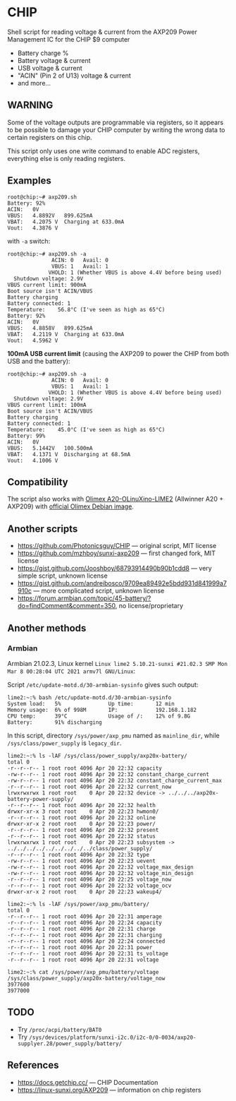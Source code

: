 # CHIP

Shell script for reading voltage & current from the AXP209 Power Management IC for the CHIP $9 computer
* Battery charge %
* Battery voltage & current
* USB voltage & current
* "ACIN" (Pin 2 of U13) voltage & current
* and more...

## WARNING

Some of the voltage outputs are programmable via registers, so it appears to be possible to damage your CHIP computer by writing the wrong data to certain registers on this chip.

This script only uses one write command to enable ADC registers, everything else is only reading registers.

## Examples

```
root@chip:~# axp209.sh
Battery: 92%
ACIN:	0V
VBUS:	4.8892V   899.625mA
VBAT:	4.2075 V  Charging at 633.0mA
Vout:	4.3876 V
```

with `-a` switch:

```
root@chip:~# axp209.sh -a
              ACIN: 0	Avail: 0
              VBUS: 1	Avail: 1
             VHOLD: 1 (Whether VBUS is above 4.4V before being used)
  Shutdown voltage: 2.9V
VBUS current limit: 900mA
Boot source isn't ACIN/VBUS
Battery charging
Battery connected: 1
Temperature:	56.8°C (I've seen as high as 65°C)
Battery: 92%
ACIN:	0V
VBUS:	4.8858V   899.625mA
VBAT:	4.2119 V  Charging at 633.0mA
Vout:	4.5962 V
```

**100mA USB current limit** (causing the AXP209 to power the CHIP from both USB and the battery):

```
root@chip:~# axp209.sh -a
              ACIN: 0	Avail: 0
              VBUS: 1	Avail: 1
             VHOLD: 1 (Whether VBUS is above 4.4V before being used)
  Shutdown voltage: 2.9V
VBUS current limit: 100mA
Boot source isn't ACIN/VBUS
Battery charging
Battery connected: 1
Temperature:	45.0°C (I've seen as high as 65°C)
Battery: 99%
ACIN:	0V
VBUS:	5.1442V   100.500mA
VBAT:	4.1371 V  Discharging at 68.5mA
Vout:	4.1006 V
```

## Compatibility

The script also works with [Olimex A20-OLinuXino-LIME2](https://www.olimex.com/Products/OLinuXino/A20/A20-OLinuXino-LIME2/) (Allwinner A20 + AXP209) with [official Olimex Debian image](https://images.olimex.com/release/a20/).

## Another scripts

* https://github.com/Photonicsguy/CHIP — original script, MIT license
* https://github.com/mzhboy/sunxi-axp209 — first changed fork, MIT license
* https://gist.github.com/Jooshboy/68793914490b90b1cdd8 — very simple script, unknown license
* https://gist.github.com/andreibosco/9709ea89492e5bdd931d841999a7910c — more complicated script, unknown license
* https://forum.armbian.com/topic/45-battery/?do=findComment&comment=350, no license/proprietary

## Another methods

### Armbian

Armbian 21.02.3, Linux kernel `Linux lime2 5.10.21-sunxi #21.02.3 SMP Mon Mar 8 00:28:04 UTC 2021 armv7l GNU/Linux`:

Script `/etc/update-motd.d/30-armbian-sysinfo` gives such output:

```
lime2:~:% bash /etc/update-motd.d/30-armbian-sysinfo
System load:   5%           	Up time:       12 min
Memory usage:  6% of 998M   	IP:            192.168.1.182
CPU temp:      39°C           	Usage of /:    12% of 9.8G   	Battery:       91% discharging
```

In this script, directory `/sys/power/axp_pmu` named as `mainline_dir`, while `/sys/class/power_supply` is `legacy_dir`.

```
lime2:~:% ls -lAF /sys/class/power_supply/axp20x-battery/
total 0
-r--r--r-- 1 root root 4096 Apr 20 22:32 capacity
-rw-r--r-- 1 root root 4096 Apr 20 22:32 constant_charge_current
-rw-r--r-- 1 root root 4096 Apr 20 22:32 constant_charge_current_max
-r--r--r-- 1 root root 4096 Apr 20 22:32 current_now
lrwxrwxrwx 1 root root    0 Apr 20 22:32 device -> ../../../axp20x-battery-power-supply/
-r--r--r-- 1 root root 4096 Apr 20 22:32 health
drwxr-xr-x 3 root root    0 Apr 20 22:23 hwmon0/
-r--r--r-- 1 root root 4096 Apr 20 22:32 online
drwxr-xr-x 2 root root    0 Apr 20 22:23 power/
-r--r--r-- 1 root root 4096 Apr 20 22:32 present
-r--r--r-- 1 root root 4096 Apr 20 22:32 status
lrwxrwxrwx 1 root root    0 Apr 20 22:23 subsystem -> ../../../../../../../../../class/power_supply/
-r--r--r-- 1 root root 4096 Apr 20 22:32 type
-rw-r--r-- 1 root root 4096 Apr 20 22:23 uevent
-rw-r--r-- 1 root root 4096 Apr 20 22:32 voltage_max_design
-rw-r--r-- 1 root root 4096 Apr 20 22:32 voltage_min_design
-r--r--r-- 1 root root 4096 Apr 20 22:25 voltage_now
-r--r--r-- 1 root root 4096 Apr 20 22:32 voltage_ocv
drwxr-xr-x 2 root root    0 Apr 20 22:23 wakeup4/

lime2:~:% ls -lAF /sys/power/axp_pmu/battery/
total 0
-r--r--r-- 1 root root 4096 Apr 20 22:31 amperage
-r--r--r-- 1 root root 4096 Apr 20 22:24 capacity
-r--r--r-- 1 root root 4096 Apr 20 22:31 charge
-r--r--r-- 1 root root 4096 Apr 20 22:31 charging
-r--r--r-- 1 root root 4096 Apr 20 22:24 connected
-r--r--r-- 1 root root 4096 Apr 20 22:31 power
-r--r--r-- 1 root root 4096 Apr 20 22:31 ts_voltage
-r--r--r-- 1 root root 4096 Apr 20 22:31 voltage

lime2:~:% cat /sys/power/axp_pmu/battery/voltage /sys/class/power_supply/axp20x-battery/voltage_now
3977600
3977000
```

## TODO

* Try `/proc/acpi/battery/BAT0`
* Try `/sys/devices/platform/sunxi-i2c.0/i2c-0/0-0034/axp20-supplyer.28/power_supply/battery/`


## References

* https://docs.getchip.cc/ — CHIP Documentation
* https://linux-sunxi.org/AXP209 — information on chip registers
